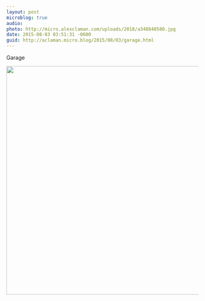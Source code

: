```yaml
---
layout: post
microblog: true
audio: 
photo: http://micro.alexclaman.com/uploads/2018/a348840580.jpg
date: 2015-08-03 03:51:31 -0600
guid: http://aclaman.micro.blog/2015/08/03/garage.html
---
```

Garage

<img src="http://micro.alexclaman.com/uploads/2018/a348840580.jpg" width="600" height="600" />
